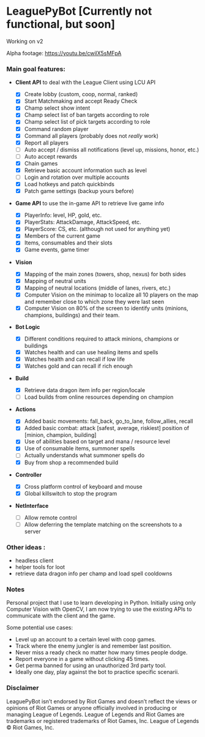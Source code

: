# LeaguePyBot [Currently not functional, but soon]

Working on v2

Alpha footage: https://youtu.be/cwilX5sMFpA

### Main goal features:

- **Client API** to deal with the League Client using LCU API

  - [x] Create lobby (custom, coop, normal, ranked)
  - [x] Start Matchmaking and accept Ready Check
  - [x] Champ select show intent
  - [x] Champ select list of ban targets according to role
  - [x] Champ select list of pick targets according to role
  - [x] Command random player
  - [x] Command all players (probably does not _really_ work)
  - [x] Report all players
  - [ ] Auto accept / dismiss all notifications (level up, missions, honor, etc.)
  - [ ] Auto accept rewards
  - [x] Chain games
  - [x] Retrieve basic account information such as level
  - [ ] Login and rotation over multiple accounts
  - [x] Load hotkeys and patch quickbinds
  - [x] Patch game settings (backup yours before)

- **Game API** to use the in-game API to retrieve live game info

  - [x] PlayerInfo: level, HP, gold, etc.
  - [x] PlayerStats: AttackDamage, AttackSpeed, etc.
  - [x] PlayerScore: CS, etc. (although not used for anything yet)
  - [x] Members of the current game
  - [x] Items, consumables and their slots
  - [x] Game events, game timer

- **Vision**

  - [x] Mapping of the main zones (towers, shop, nexus) for both sides
  - [x] Mapping of neutral units
  - [x] Mapping of neutral locations (middle of lanes, rivers, etc.)
  - [x] Computer Vision on the minimap to localize all 10 players on the map and remember close to which zone they were last seen
  - [x] Computer Vision on 80% of the screen to identify units (minions, champions, buildings) and their team.

- **Bot Logic**

  - [x] Different conditions required to attack minions, champions or buildings
  - [x] Watches health and can use healing items and spells
  - [x] Watches health and can recall if low life
  - [x] Watches gold and can recall if rich enough

- **Build**

  - [x] Retrieve data dragon item info per region/locale
  - [ ] Load builds from online resources depending on champion

- **Actions**

  - [x] Added basic movements: fall_back, go_to_lane, follow_allies, recall
  - [x] Added basic combat: attack [safest, average, riskiest] position of [minion, champion, building]
  - [x] Use of abilities based on target and mana / resource level
  - [x] Use of consumable items, summoner spells
  - [ ] Actually understands what summoner spells do
  - [x] Buy from shop a recommended build

- **Controller**

  - [x] Cross platform control of keyboard and mouse
  - [x] Global killswitch to stop the program

- **NetInterface**
  - [ ] Allow remote control
  - [ ] Allow deferring the template matching on the screenshots to a server

### Other ideas :

- headless client
- helper tools for loot
- retrieve data dragon info per champ and load spell cooldowns

### Notes

Personal project that I use to learn developing in Python.
Initially using only Computer Vision with OpenCV, I am now trying to use the existing APIs to communicate with the client and the game.

Some potential use cases:

- Level up an account to a certain level with coop games.
- Track where the enemy jungler is and remember last position.
- Never miss a ready check no matter how many times people dodge.
- Report everyone in a game without clicking 45 times.
- Get perma banned for using an unauthorized 3rd party tool.
- Ideally one day, play against the bot to practice specific scenarii.

### Disclaimer

LeaguePyBot isn’t endorsed by Riot Games and doesn’t reflect the views or opinions of Riot Games or anyone officially involved in producing or managing League of Legends. League of Legends and Riot Games are trademarks or registered trademarks of Riot Games, Inc. League of Legends © Riot Games, Inc.
